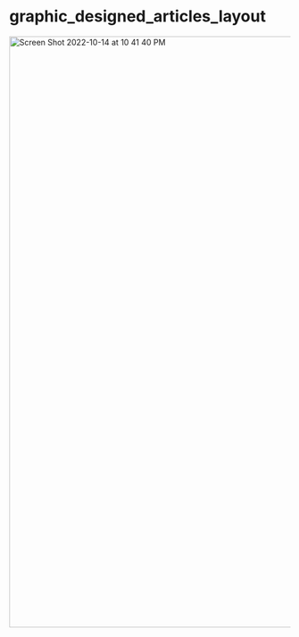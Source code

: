 # graphic_designed_articles_layout
<img width="1060" alt="Screen Shot 2022-10-14 at 10 41 40 PM" src="https://user-images.githubusercontent.com/82247833/195970963-eaca2f59-01fd-46d2-9e1d-4945ece0bda3.png">
